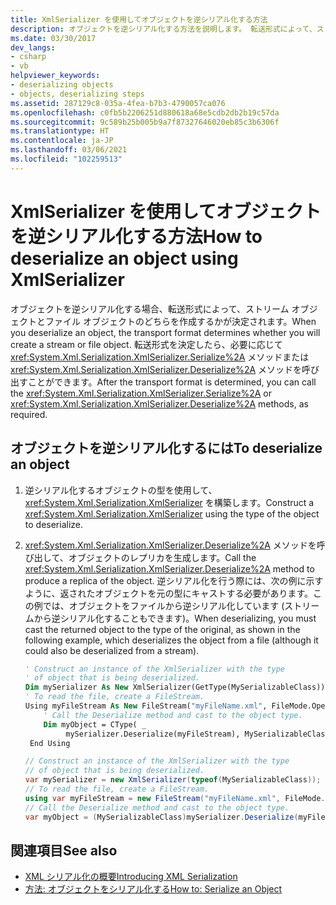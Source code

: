 ```yaml
---
title: XmlSerializer を使用してオブジェクトを逆シリアル化する方法
description: オブジェクトを逆シリアル化する方法を説明します。 転送形式によって、ストリーム オブジェクトとファイル オブジェクトのどちらを作成するかが決まります。
ms.date: 03/30/2017
dev_langs:
- csharp
- vb
helpviewer_keywords:
- deserializing objects
- objects, deserializing steps
ms.assetid: 287129c8-035a-4fea-b7b3-4790057ca076
ms.openlocfilehash: c0fb5b2206251d880618a68e5cdb2db2b19c57da
ms.sourcegitcommit: 9c589b25b005b9a7f87327646020eb85c3b6306f
ms.translationtype: HT
ms.contentlocale: ja-JP
ms.lasthandoff: 03/06/2021
ms.locfileid: "102259513"
---
```

# <a name="how-to-deserialize-an-object-using-xmlserializer"></a><span data-ttu-id="e0b05-104">XmlSerializer を使用してオブジェクトを逆シリアル化する方法</span><span class="sxs-lookup"><span data-stu-id="e0b05-104">How to deserialize an object using XmlSerializer</span></span>

<span data-ttu-id="e0b05-105">オブジェクトを逆シリアル化する場合、転送形式によって、ストリーム オブジェクトとファイル オブジェクトのどちらを作成するかが決定されます。</span><span class="sxs-lookup"><span data-stu-id="e0b05-105">When you deserialize an object, the transport format determines whether you will create a stream or file object.</span></span> <span data-ttu-id="e0b05-106">転送形式を決定したら、必要に応じて <xref:System.Xml.Serialization.XmlSerializer.Serialize%2A> メソッドまたは <xref:System.Xml.Serialization.XmlSerializer.Deserialize%2A> メソッドを呼び出すことができます。</span><span class="sxs-lookup"><span data-stu-id="e0b05-106">After the transport format is determined, you can call the <xref:System.Xml.Serialization.XmlSerializer.Serialize%2A> or <xref:System.Xml.Serialization.XmlSerializer.Deserialize%2A> methods, as required.</span></span>

## <a name="to-deserialize-an-object"></a><span data-ttu-id="e0b05-107">オブジェクトを逆シリアル化するには</span><span class="sxs-lookup"><span data-stu-id="e0b05-107">To deserialize an object</span></span>

1. <span data-ttu-id="e0b05-108">逆シリアル化するオブジェクトの型を使用して、<xref:System.Xml.Serialization.XmlSerializer> を構築します。</span><span class="sxs-lookup"><span data-stu-id="e0b05-108">Construct a <xref:System.Xml.Serialization.XmlSerializer> using the type of the object to deserialize.</span></span>

1. <span data-ttu-id="e0b05-109"><xref:System.Xml.Serialization.XmlSerializer.Deserialize%2A> メソッドを呼び出して、オブジェクトのレプリカを生成します。</span><span class="sxs-lookup"><span data-stu-id="e0b05-109">Call the <xref:System.Xml.Serialization.XmlSerializer.Deserialize%2A> method to produce a replica of the object.</span></span> <span data-ttu-id="e0b05-110">逆シリアル化を行う際には、次の例に示すように、返されたオブジェクトを元の型にキャストする必要があります。この例では、オブジェクトをファイルから逆シリアル化しています (ストリームから逆シリアル化することもできます)。</span><span class="sxs-lookup"><span data-stu-id="e0b05-110">When deserializing, you must cast the returned object to the type of the original, as shown in the following example, which deserializes the object from a file (although it could also be deserialized from a stream).</span></span>

    ```vb
    ' Construct an instance of the XmlSerializer with the type
    ' of object that is being deserialized.
    Dim mySerializer As New XmlSerializer(GetType(MySerializableClass))
    ' To read the file, create a FileStream.
    Using myFileStream As New FileStream("myFileName.xml", FileMode.Open)
        ' Call the Deserialize method and cast to the object type.
        Dim myObject = CType( _
             mySerializer.Deserialize(myFileStream), MySerializableClass)
     End Using
    ```

    ```csharp
    // Construct an instance of the XmlSerializer with the type
    // of object that is being deserialized.
    var mySerializer = new XmlSerializer(typeof(MySerializableClass));
    // To read the file, create a FileStream.
    using var myFileStream = new FileStream("myFileName.xml", FileMode.Open);
    // Call the Deserialize method and cast to the object type.
    var myObject = (MySerializableClass)mySerializer.Deserialize(myFileStream);
    ```

## <a name="see-also"></a><span data-ttu-id="e0b05-111">関連項目</span><span class="sxs-lookup"><span data-stu-id="e0b05-111">See also</span></span>

- [<span data-ttu-id="e0b05-112">XML シリアル化の概要</span><span class="sxs-lookup"><span data-stu-id="e0b05-112">Introducing XML Serialization</span></span>](introducing-xml-serialization.md)
- [<span data-ttu-id="e0b05-113">方法: オブジェクトをシリアル化する</span><span class="sxs-lookup"><span data-stu-id="e0b05-113">How to: Serialize an Object</span></span>](how-to-serialize-an-object.md)
